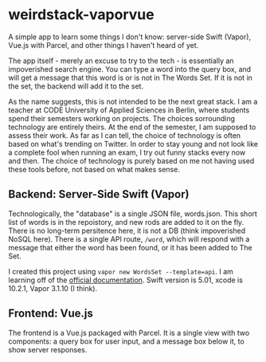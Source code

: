 # weirdstack-vaporvue

A simple app to learn some things I don't know: server-side Swift (Vapor), Vue.js with Parcel, and other things I haven't heard of yet. 

The app itself - merely an excuse to try to the tech - is essentially an impoverished search engine. You can type a word into the query box, and will get a message that this word is or is not in The Words Set. If it is not in the set, the backend will add it to the set. 

As the name suggests, this is not intended to be the next great stack. I am a teacher at CODE University of Applied Sciences in Berlin, where students spend their semesters working on projects. The choices sorrounding technology are entirely theirs. At the end of the semester, I am supposed to assess their work. As far as I can tell, the choice of technology is often based on what's trending on Twitter. In order to stay young and not look like a complete fool when running an exam, I try out funny stacks every now and then. The choice of technology is purely based on me not having used these tools before, not based on what makes sense.  

## Backend: Server-Side Swift (Vapor)

Technologically, the "database" is a single JSON file, words.json. This short list of words is in the repoistory, and new rods are added to it on the fly. There is no long-term persitence here, it is not a DB (think impoverished NoSQL here). There is a single API route, `/word`, which will respond with a message that either the word has been found, or it has been added to The Set. 

I created this project using `vapor new WordsSet --template=api`. I am learning off of the [official documentation](https://docs.vapor.codes/3.0/). Swift version is 5.01, xcode is 10.2.1, Vapor 3.1.10 (I think).

## Frontend: Vue.js

The frontend is a Vue.js packaged with Parcel. It is a single view with two components: a query box for user input, and a message box below it, to show server responses.



